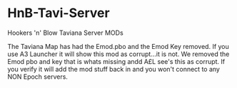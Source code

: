 # HnB-Tavi-Server
Hookers 'n' Blow Taviana Server MODs

The Taviana Map has had the Emod.pbo and the Emod Key removed.
If you use A3 Launcher it will show this mod as corrupt...it is not. We removed the Emod pbo and key that is whats missing andd A£L see's this as corrupt. If you verify it will add the mod stuff back in and you won't connect to any NON Epoch servers.

